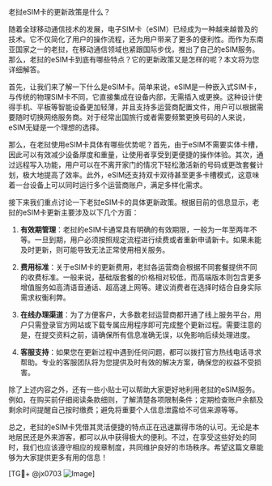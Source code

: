 老挝eSIM卡的更新政策是什么？

随着全球移动通信技术的发展，电子SIM卡（eSIM）已经成为一种越来越普及的技术。它不仅简化了用户的操作流程，还为用户带来了更多的便利性。而作为东南亚国家之一的老挝，在移动通信领域也紧跟国际步伐，推出了自己的eSIM服务。那么，老挝的eSIM卡到底有哪些特点？它的更新政策又是怎样的呢？本文将为您详细解答。

首先，让我们来了解一下什么是eSIM卡。简单来说，eSIM是一种嵌入式SIM卡，与传统的物理SIM卡不同，它直接集成在设备内部，无需插入或更换。这种设计使得手机、平板等智能设备更加轻薄，并且支持多运营商配置文件，用户可以根据需要随时切换网络服务商。对于经常出国旅行或者需要频繁更换号码的人来说，eSIM无疑是一个理想的选择。

那么，在老挝使用eSIM卡具体有哪些优势呢？首先，由于eSIM不需要实体卡槽，因此可以有效减少设备厚度和重量，让使用者享受到更便捷的操作体验。其次，通过远程写入功能，用户可以在不离开家门的情况下轻松激活新的号码或更改套餐计划，极大地提高了效率。此外，eSIM还支持双卡双待甚至更多卡槽模式，这意味着一台设备上可以同时运行多个运营商账户，满足多样化需求。

接下来我们重点讨论一下老挝eSIM卡的具体更新政策。根据目前的信息显示，老挝的eSIM卡更新主要涉及以下几个方面：

1. **有效期管理**：老挝的eSIM卡通常具有明确的有效期限，一般为一年至两年不等。一旦到期，用户必须按照规定流程进行续费或者重新申请新卡。如果未能及时更新，则可能导致无法正常使用相关服务。

2. **费用标准**：关于eSIM卡的更新费用，老挝各运营商会根据不同套餐提供不同的收费标准。一般来说，基础版套餐的价格相对较低，而高端版本则包含更多增值服务如高清语音通话、超高速上网等。建议消费者在选择时结合自身实际需求权衡利弊。

3. **在线办理渠道**：为了方便客户，大多数老挝运营商都开通了线上服务平台，用户只需登录官方网站或下载专属应用程序即可完成整个更新过程。需要注意的是，在提交资料之前，请确保所有信息准确无误，以免影响后续处理进度。

4. **客服支持**：如果您在更新过程中遇到任何问题，都可以拨打官方热线电话寻求帮助。专业的客服团队将为您提供及时有效的解决方案，确保您的权益不受损害。

除了上述内容之外，还有一些小贴士可以帮助大家更好地利用老挝的eSIM服务。例如，在购买前仔细阅读条款细则，了解清楚各项限制条件；定期检查账户余额及剩余时间提醒自己按时缴费；避免将重要个人信息泄露给不可信来源等等。

总之，老挝的eSIM卡凭借其灵活便捷的特点正在迅速赢得市场的认可。无论是本地居民还是外来游客，都可以从中获得极大的便利。不过，在享受这些好处的同时，我们也应该遵守相应的规章制度，共同维护良好的市场秩序。希望这篇文章能够为大家提供更多有用的信息！

[TG💪+ @jx0703 ![Image](https://github.com/user-attachments/assets/dbca1d08-cadb-493c-b0ec-ad6f7a83f270)]